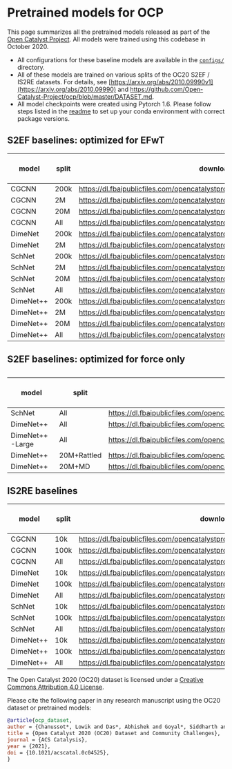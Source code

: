 # Pretrained models for OCP

This page summarizes all the pretrained models released as part of the [Open Catalyst Project](https://opencatalystproject.org/). All models were trained using this codebase in October 2020.

* All configurations for these baseline models are available in the [`configs/`](https://github.com/Open-Catalyst-Project/ocp/tree/master/configs) directory.
* All of these models are trained on various splits of the OC20 S2EF / IS2RE datasets. For details, see [https://arxiv.org/abs/2010.09990v1](https://arxiv.org/abs/2010.09990) and https://github.com/Open-Catalyst-Project/ocp/blob/master/DATASET.md.
* All model checkpoints were created using Pytorch 1.6. Please follow steps listed in the [readme](https://github.com/open-catalyst-Project/ocp#installation) to set up your conda environment with correct package versions.

## S2EF baselines: optimized for EFwT



|model	|split	|downloadable link	|val ID force MAE	|val ID EFwT	|
|---	|---	|---	|---	|---	|
|CGCNN	|200k	|https://dl.fbaipublicfiles.com/opencatalystproject/models/2020_11/s2ef/cgcnn_200k.pt	|0.08	|0%	|
|CGCNN	|2M	|https://dl.fbaipublicfiles.com/opencatalystproject/models/2020_11/s2ef/cgcnn_2M.pt	|0.0673	|0.01%	|
|CGCNN	|20M	|https://dl.fbaipublicfiles.com/opencatalystproject/models/2020_11/s2ef/cgcnn_20M.pt	|0.065	|0%	|
|CGCNN	|All	|https://dl.fbaipublicfiles.com/opencatalystproject/models/2020_11/s2ef/cgcnn_all.pt	|0.0684	|0.01%	|
|DimeNet	|200k	|https://dl.fbaipublicfiles.com/opencatalystproject/models/2020_11/s2ef/dimenet_200k.pt	|0.0693	|0.01%	|
|DimeNet	|2M	|https://dl.fbaipublicfiles.com/opencatalystproject/models/2020_11/s2ef/dimenet_2M.pt	|0.0576	|0.02%	|
|SchNet	|200k	|https://dl.fbaipublicfiles.com/opencatalystproject/models/2020_11/s2ef/schnet_200k.pt	|0.0743	|0%	|
|SchNet	|2M	|https://dl.fbaipublicfiles.com/opencatalystproject/models/2020_11/s2ef/schnet_2M.pt	|0.0737	|0%	|
|SchNet	|20M	|https://dl.fbaipublicfiles.com/opencatalystproject/models/2020_11/s2ef/schnet_20M.pt	|0.0568	|0.03%	|
|SchNet	|All	|https://dl.fbaipublicfiles.com/opencatalystproject/models/2020_11/s2ef/schnet_all_large.pt	|0.0494	|0.12%	|
|DimeNet++	|200k	|https://dl.fbaipublicfiles.com/opencatalystproject/models/2021_02/s2ef/dimenetpp_200k.pt	|0.0741	|0%	|
|DimeNet++	|2M	|https://dl.fbaipublicfiles.com/opencatalystproject/models/2021_02/s2ef/dimenetpp_2M.pt	|0.0595	|0.01%	|
|DimeNet++	|20M	|https://dl.fbaipublicfiles.com/opencatalystproject/models/2021_02/s2ef/dimenetpp_20M.pt	|0.0511	|0.06%	|
|DimeNet++	|All	|https://dl.fbaipublicfiles.com/opencatalystproject/models/2021_02/s2ef/dimenetpp_all.pt	|0.0444	|0.12%	|

## S2EF baselines: optimized for force only

##

|model	|split	|downloadable link	|val ID force MAE	|
|---	|---	|---	|---	|
|SchNet	|All	|https://dl.fbaipublicfiles.com/opencatalystproject/models/2020_11/s2ef/schnet_all_forceonly.pt	|0.0443	|
|DimeNet++	|All	|https://dl.fbaipublicfiles.com/opencatalystproject/models/2020_11/s2ef/dimenetpp_all_forceonly.pt	|0.0334	|
|DimeNet++-Large	|All	|https://dl.fbaipublicfiles.com/opencatalystproject/models/2021_02/s2ef/dimenetpp_large_all_forceonly.pt	|0.02825	|
|DimeNet++	|20M+Rattled	|https://dl.fbaipublicfiles.com/opencatalystproject/models/2021_02/s2ef/dimenetpp_20M_rattled_forceonly.pt	|0.0614	|
|DimeNet++	|20M+MD	|https://dl.fbaipublicfiles.com/opencatalystproject/models/2021_02/s2ef/dimenetpp_20M_md_forceonly.pt	|0.0594	|



## IS2RE baselines



|model	|split	|downloadable link	|val ID energy MAE	|
|---	|---	|---	|---	|
|CGCNN	|10k	|https://dl.fbaipublicfiles.com/opencatalystproject/models/2021_02/is2re/cgcnn_10k.pt	|0.9881	|
|CGCNN	|100k	|https://dl.fbaipublicfiles.com/opencatalystproject/models/2021_02/is2re/cgcnn_100k.pt	|0.6820	|
|CGCNN	|All	|https://dl.fbaipublicfiles.com/opencatalystproject/models/2021_02/is2re/cgcnn_all.pt	|0.6199	|
|DimeNet	|10k	|https://dl.fbaipublicfiles.com/opencatalystproject/models/2020_11/is2re/dimenet_10k.pt	|1.0117	|
|DimeNet	|100k	|https://dl.fbaipublicfiles.com/opencatalystproject/models/2020_11/is2re/dimenet_100k.pt	|0.6658	|
|DimeNet	|All	|https://dl.fbaipublicfiles.com/opencatalystproject/models/2020_11/is2re/dimenet_all.pt	|0.5999	|
|SchNet	|10k	|https://dl.fbaipublicfiles.com/opencatalystproject/models/2021_02/is2re/schnet_10k.pt	|1.0590	|
|SchNet	|100k	|https://dl.fbaipublicfiles.com/opencatalystproject/models/2021_02/is2re/schnet_100k.pt	|0.7137	|
|SchNet	|All	|https://dl.fbaipublicfiles.com/opencatalystproject/models/2021_02/is2re/schnet_all.pt	|0.6458	|
|DimeNet++	|10k	|https://dl.fbaipublicfiles.com/opencatalystproject/models/2021_02/is2re/dimenetpp_10k.pt	|0.8837	|
|DimeNet++	|100k	|https://dl.fbaipublicfiles.com/opencatalystproject/models/2021_02/is2re/dimenetpp_100k.pt	|0.6388	|
|DimeNet++	|All	|https://dl.fbaipublicfiles.com/opencatalystproject/models/2021_02/is2re/dimenetpp_all.pt	|0.5639	|

The Open Catalyst 2020 (OC20) dataset is licensed under a [Creative Commons Attribution 4.0 License](https://creativecommons.org/licenses/by/4.0/legalcode).

Please cite the following paper in any research manuscript using the OC20 dataset or pretrained models:


```bibtex
@article{ocp_dataset,
author = {Chanussot*, Lowik and Das*, Abhishek and Goyal*, Siddharth and Lavril*, Thibaut and Shuaibi*, Muhammed and Riviere, Morgane and Tran, Kevin and Heras-Domingo, Javier and Ho, Caleb and Hu, Weihua and Palizhati, Aini and Sriram, Anuroop and Wood, Brandon and Yoon, Junwoong and Parikh, Devi and Zitnick, C. Lawrence and Ulissi, Zachary},
title = {Open Catalyst 2020 (OC20) Dataset and Community Challenges},
journal = {ACS Catalysis},
year = {2021},
doi = {10.1021/acscatal.0c04525},
}
```
